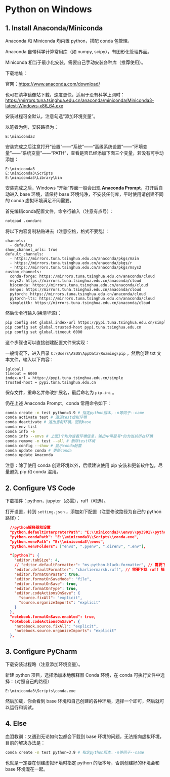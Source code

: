# Python on Windows

## 1. Install Anaconda/Miniconda

Anaconda 和 Miniconda 均内置 python，搭配 conda 包管理。

Anaconda 自带科学计算常用库（如 numpy, scipy），有图形化管理界面。

Miniconda 相当于最小化安装，需要自己手动安装各种库（推荐使用）。

下载地址：

官网：<https://www.anaconda.com/download/>

也可在清华镜像站下载，速度更快，适用于没有科学上网时：
<https://mirrors.tuna.tsinghua.edu.cn/anaconda/miniconda/Miniconda3-latest-Windows-x86_64.exe>

安装过程可全默认，注意勾选“添加环境变量”。

以笔者为例，安装路径为：

```text
E:\miniconda3
```

安装完成之后注意打开“设置”——“系统”——“高级系统设置”——“环境变量”——“系统变量”——“PATH”，查看是否已经添加下面三个变量，若没有可手动添加：

```text
E:\miniconda3
E:\miniconda3\Scripts
E:\miniconda3\Library\bin
```

安装完成之后，Windows “开始”界面一般会出现 **Anaconda Prompt**，打开后自动进入 base 环境，请保持 base 环境纯净，不安装任何库，平时使用请创建不同的 conda 虚拟环境满足不同需要。

首先编辑conda配置文件，命令行输入（注意有点号）：

```bash
notepad .condarc
```

将以下内容复制粘贴进去（注意空格，格式不要乱）：

```text
channels:
  - defaults
show_channel_urls: true
default_channels:
  - https://mirrors.tuna.tsinghua.edu.cn/anaconda/pkgs/main
  - https://mirrors.tuna.tsinghua.edu.cn/anaconda/pkgs/r
  - https://mirrors.tuna.tsinghua.edu.cn/anaconda/pkgs/msys2
custom_channels:
  conda-forge: https://mirrors.tuna.tsinghua.edu.cn/anaconda/cloud
  msys2: https://mirrors.tuna.tsinghua.edu.cn/anaconda/cloud
  bioconda: https://mirrors.tuna.tsinghua.edu.cn/anaconda/cloud
  menpo: https://mirrors.tuna.tsinghua.edu.cn/anaconda/cloud
  pytorch: https://mirrors.tuna.tsinghua.edu.cn/anaconda/cloud
  pytorch-lts: https://mirrors.tuna.tsinghua.edu.cn/anaconda/cloud
  simpleitk: https://mirrors.tuna.tsinghua.edu.cn/anaconda/cloud
```

然后命令行输入(换清华源)：

```bash
pip config set global.index-url https://pypi.tuna.tsinghua.edu.cn/simple
pip config set global.trusted-host pypi.tuna.tsinghua.edu.cn
pip config set global.timeout 6000
```

这个步骤也可以直接创建配置文件来实现：

一般情况下，进入目录 `C:\Users\ASUS\AppData\Roaming\pip` ，然后创建 txt 文本文件，输入以下内容：

```text
[global]
timeout = 6000
index-url = https://pypi.tuna.tsinghua.edu.cn/simple
trusted-host = pypi.tuna.tsinghua.edu.cn
```

保存文件，重命名并修改扩展名，最后命名为 `pip.ini` 。

仍在上述 Anaconda Prompt，conda 常用命令如下：

```bash
conda create -n test python=3.9 # 指定python版本，-n等同于--name
conda activate test # 激活test虚拟环境
conda deactivate # 退出当前环境，回到base
conda env list
conda info -e
conda info --envs # 上面3个均为查看环境信息，输出中带星号*的为当前所在环境
conda remove -n test --all # 删除test环境
conda config --show # 显示conda配置
conda update conda # 更新conda
conda update Anaconda
```

注意：除了使用 conda 创建环境以外，后续建议使用 pip 安装和更新软件包，尽量避免 pip 和 conda 混用。

## 2. Configure VS Code

下载插件：python，jupyter（必需），ruff（可选）。

打开设置，转到 `setting.json` ，添加如下配置（注意修改路径为自己的 python 路径）：

```json
  //python解释器和设置
  "python.defaultInterpreterPath": "E:\\miniconda3\\envs\\py3901\\python.exe",
  "python.condaPath": "E:\\miniconda3\\Scripts\\conda.exe",
  "python.venvPath": "E:\\miniconda3\\envs",
  "python.venvFolders": ["envs", ".pyenv", ".direnv", ".env"],

  "[python]": {
    "editor.tabSize": 4,
    // "editor.defaultFormatter": "ms-python.black-formatter", // 需要下载 black 插件
    "editor.defaultFormatter": "charliermarsh.ruff", // 需要下载 ruff 插件
    "editor.formatOnPaste": true,
    "editor.formatOnSaveMode": "file",
    "editor.formatOnSave": true,
    "editor.formatOnType": true,
    "editor.codeActionsOnSave": {
      "source.fixAll": "explicit",
      "source.organizeImports": "explicit"
    }
  },
  "notebook.formatOnSave.enabled": true,
  "notebook.codeActionsOnSave": {
    "notebook.source.fixAll": "explicit",
    "notebook.source.organizeImports": "explicit"
  },
```

## 3. Configure PyCharm

下载安装过程略（注意添加环境变量）。

新建 python 项目，选择添加本地解释器 Conda 环境，在 conda 可执行文件中选择：（对照自己的路径）

```text
E:\miniconda3\Scripts\conda.exe
```

然后加载，你会看到 base 环境和自己创建的各种环境，选择一个即可，然后就可以运行和调试。

## 4. Else

血泪教训：又遇到无论如何包都会下载到 base 环境的问题，无法指向虚拟环境，目前的解决办法是：

```bash
conda create -n test python=3.9 # 指定python版本，-n等同于--name
```

也就是一定要在创建虚拟环境时指定 python 的版本号，否则创建好的环境会和 base 环境混在一起。
